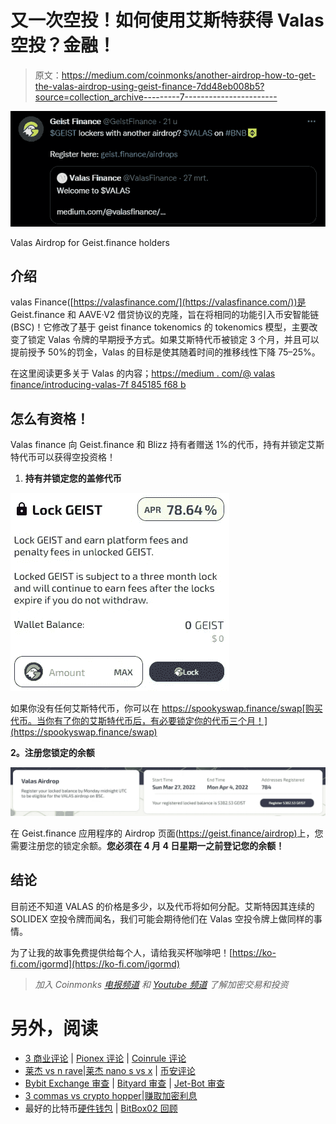 # 又一次空投！如何使用艾斯特获得 Valas 空投？金融！

> 原文：<https://medium.com/coinmonks/another-airdrop-how-to-get-the-valas-airdrop-using-geist-finance-7dd48eb008b5?source=collection_archive---------7----------------------->

![](img/4454c20c870d327a13af4f95c5477e8b.png)

Valas Airdrop for Geist.finance holders

## 介绍

valas Finance([https://valasfinance.com/](https://valasfinance.com/))是 Geist.finance 和 AAVE·V2 借贷协议的克隆，旨在将相同的功能引入币安智能链(BSC)！它修改了基于 geist finance tokenomics 的 tokenomics 模型，主要改变了锁定 Valas 令牌的早期授予方式。如果艾斯特代币被锁定 3 个月，并且可以提前授予 50%的罚金，Valas 的目标是使其随着时间的推移线性下降 75–25%。

在这里阅读更多关于 Valas 的内容；[https://medium . com/@ valas finance/introducing-valas-7f 845185 f68 b](/@valasfinance/introducing-valas-7f845185f68b)

## 怎么有资格！

Valas finance 向 Geist.finance 和 Blizz 持有者赠送 1%的代币，持有并锁定艾斯特代币可以获得空投资格！

1.  **持有并锁定您的盖修代币**

![](img/eadfdbb193a66e27b8be353d0b519bfe.png)

如果你没有任何艾斯特代币，你可以在 https://spookyswap.finance/swap[购买代币。当你有了你的艾斯特代币后，有必要锁定你的代币三个月！](https://spookyswap.finance/swap)

**2。注册您锁定的余额**

![](img/43bc970afd1c6ca756547b5ddd6c5a65.png)

在 Geist.finance 应用程序的 Airdrop 页面([https://geist.finance/airdrop)](https://geist.finance/airdrops)上，您需要注册您的锁定余额。**您必须在 4 月 4 日星期一之前登记您的余额！**

## 结论

目前还不知道 VALAS 的价格是多少，以及代币将如何分配。艾斯特因其连续的 SOLIDEX 空投令牌而闻名，我们可能会期待他们在 Valas 空投令牌上做同样的事情。

为了让我的故事免费提供给每个人，请给我买杯咖啡吧！[https://ko-fi.com/igormd](https://ko-fi.com/igormd)

> *加入 Coinmonks* [*电报频道*](https://t.me/coincodecap) *和* [*Youtube 频道*](https://www.youtube.com/c/coinmonks/videos) *了解加密交易和投资*

# 另外，阅读

*   [3 商业评论](/coinmonks/3commas-review-an-excellent-crypto-trading-bot-2020-1313a58bec92) | [Pionex 评论](https://coincodecap.com/pionex-review-exchange-with-crypto-trading-bot) | [Coinrule 评论](/coinmonks/coinrule-review-2021-a-beginner-friendly-crypto-trading-bot-daf0504848ba)
*   [莱杰 vs n rave](/coinmonks/ledger-vs-ngrave-zero-7e40f0c1d694)|[莱杰 nano s vs x](/coinmonks/ledger-nano-s-vs-x-battery-hardware-price-storage-59a6663fe3b0) | [币安评论](/coinmonks/binance-review-ee10d3bf3b6e)
*   [Bybit Exchange 审查](/coinmonks/bybit-exchange-review-dbd570019b71) | [Bityard 审查](https://coincodecap.com/bityard-reivew) | [Jet-Bot 审查](https://coincodecap.com/jet-bot-review)
*   [3 commas vs crypto hopper](/coinmonks/3commas-vs-pionex-vs-cryptohopper-best-crypto-bot-6a98d2baa203)|[赚取加密利息](/coinmonks/earn-crypto-interest-b10b810fdda3)
*   最好的比特币[硬件钱包](/coinmonks/hardware-wallets-dfa1211730c6) | [BitBox02 回顾](/coinmonks/bitbox02-review-your-swiss-bitcoin-hardware-wallet-c36c88fff29)